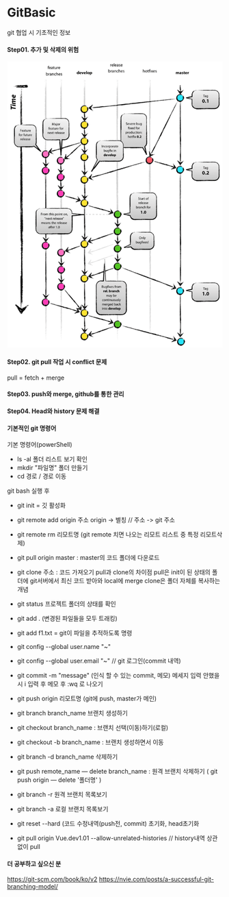 # GitBasic

git 협업 시 기초적인 정보

#### Step01. 추가 및 삭제의 위험
![gitmodel](images/gitmodel.png)


#### Step02. git pull 작업 시 conflict 문제
pull = fetch + merge

#### Step03. push와 merge, github를 통한 관리

#### Step04. Head와 history 문제 해결

#### 기본적인 git 명령어

기본 명령어(powerShell)
- ls -al 폴더 리스트 보기 확인
- mkdir "파일명" 폴더 만들기
- cd 경로 / 경로 이동

git bash 실행 후
- git init  = 깃 활성화
- git remote add origin 주소
	origin -> 별칭 // 주소 -> git 주소
- git remote rm 리모트명 
	(git remote 치면 나오는 리모트 리스트 중 특정 리모트삭제)
- git pull origin master : master의 코드 폴더에 다운로드
- git clone 주소 : 코드 가져오기
	pull과 clone의 차이점 pull은 init이 된 상태의 폴더에 git서버에서 최신 코드 받아와 local에 merge
	clone은 폴더 자체를 복사하는 개념

- git status 프로젝트 폴더의 상태를 확인
- git add .  (변경된 파일들을 모두 트래킹)
- git add f1.txt = git이 파일을 추적하도록 명령

- git config --global user.name "~"  
- git config --global user.email "~" // git 로그인(commit 내역)
- git commit -m "message" (인식 할 수 있는 commit, 메모) 
	메세지 입력 안했을 시 i 입력 후 메모 후 :wq 로 나오기

- git push origin 리모트명 (git에 push, master가 메인)


- git branch branch_name 브랜치 생성하기
- git checkout branch_name : 브랜치 선택(이동)하기(로컬)
- git checkout -b branch_name : 브랜치 생성하면서 이동

- git branch -d branch_name 삭제하기
- git push remote_name — delete branch_name : 원격 브랜치 삭제하기 ( git push origin — delete '폴더명' )


- git branch -r 원격 브랜치 목록보기
- git branch -a 로컬 브랜치 목록보기

- git reset --hard (코드 수정내역(push전, commit) 초기화, head초기화

- git pull origin Vue.dev1.01 --allow-unrelated-histories // history내역 상관없이 pull

#### 더 공부하고 싶으신 분
https://git-scm.com/book/ko/v2
https://nvie.com/posts/a-successful-git-branching-model/
